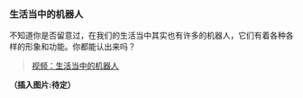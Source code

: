 ### 生活当中的机器人

不知道你是否留意过，在我们的生活当中其实也有许多的机器人，它们有着各种各样的形象和功能。你都能认出来吗？

>[视频：生活当中的机器人](https://v.qq.com/x/page/e0553in5nqq.html)


**（插入图片:待定）**


